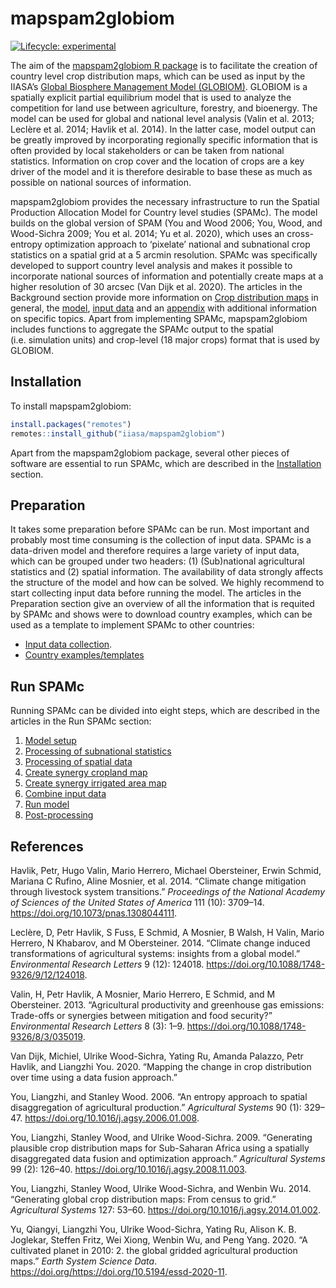 
<!-- README.md is generated from README.Rmd. Please edit that file -->

# mapspam2globiom

<!-- badges: start -->

[![Lifecycle:
experimental](https://img.shields.io/badge/lifecycle-experimental-orange.svg)](https://www.tidyverse.org/lifecycle/#experimental)
<!-- badges: end -->

The aim of the [mapspam2globiom R
package](https://iiasa.github.io/mapspam2globiom) is to facilitate the
creation of country level crop distribution maps, which can be used as
input by the IIASA’s [Global Biosphere Management Model
(GLOBIOM)](https://www.globiom.org/). GLOBIOM is a spatially explicit
partial equilibrium model that is used to analyze the competition for
land use between agriculture, forestry, and bioenergy. The model can be
used for global and national level analysis (Valin et al. 2013; Leclère
et al. 2014; Havlik et al. 2014). In the latter case, model output can
be greatly improved by incorporating regionally specific information
that is often provided by local stakeholders or can be taken from
national statistics. Information on crop cover and the location of crops
are a key driver of the model and it is therefore desirable to base
these as much as possible on national sources of information.

mapspam2globiom provides the necessary infrastructure to run the Spatial
Production Allocation Model for Country level studies (SPAMc). The model
builds on the global version of SPAM (You and Wood 2006; You, Wood, and
Wood-Sichra 2009; You et al. 2014; Yu et al. 2020), which uses an
cross-entropy optimization approach to ‘pixelate’ national and
subnational crop statistics on a spatial grid at a 5 arcmin resolution.
SPAMc was specifically developed to support country level analysis and
makes it possible to incorporate national sources of information and
potentially create maps at a higher resolution of 30 arcsec (Van Dijk et
al. 2020). The articles in the Background section provide more
information on [Crop distribution
maps](articles/crop_distribution_maps.html) in general, the
[model](articles/model_description.html), [input
data](articles/data.html) and an [appendix](articles/appendix.html) with
additional information on specific topics. Apart from implementing
SPAMc, mapspam2globiom includes functions to aggregate the SPAMc output
to the spatial (i.e. simulation units) and crop-level (18 major crops)
format that is used by GLOBIOM.

## Installation

To install mapspam2globiom:

``` r
install.packages("remotes")
remotes::install_github("iiasa/mapspam2globiom")
```

Apart from the mapspam2globiom package, several other pieces of software
are essential to run SPAMc, which are described in the
[Installation](articles/software.html) section.

## Preparation

It takes some preparation before SPAMc can be run. Most important and
probably most time consuming is the collection of input data. SPAMc is a
data-driven model and therefore requires a large variety of input data,
which can be grouped under two headers: (1) (Sub)national agricultural
statistics and (2) spatial information. The availability of data
strongly affects the structure of the model and how can be solved. We
highly recommend to start collecting input data before running the
model. The articles in the Preparation section give an overview of all
the information that is requited by SPAMc and shows were to download
country examples, which can be used as a template to implement SPAMc to
other countries:

  - [Input data collection](articles/input_data_collection.html).
  - [Country examples/templates](articles/template.html)

## Run SPAMc

Running SPAMc can be divided into eight steps, which are described in
the articles in the Run SPAMc section:

1.  [Model setup](articles/model_structure.html)
2.  [Processing of subnational
    statistics](articles/process_subnational_statistics.html)
3.  [Processing of spatial data](articles/process_spatial_data.html)
4.  [Create synergy cropland map](articles/create_synergy_cropland.html)
5.  [Create synergy irrigated area
    map](articles/create_synergy_irrigated_area.html)
6.  [Combine input data](articles/combine_input_data/html)
7.  [Run model](articles/run_model.html)
8.  [Post-processing](articles/post_process.html)

## References

<div id="refs" class="references">

<div id="ref-Havlik2014">

Havlik, Petr, Hugo Valin, Mario Herrero, Michael Obersteiner, Erwin
Schmid, Mariana C Rufino, Aline Mosnier, et al. 2014. “Climate change
mitigation through livestock system transitions.” *Proceedings of the
National Academy of Sciences of the United States of America* 111 (10):
3709–14. <https://doi.org/10.1073/pnas.1308044111>.

</div>

<div id="ref-Leclere2014">

Leclère, D, Petr Havlik, S Fuss, E Schmid, A Mosnier, B Walsh, H Valin,
Mario Herrero, N Khabarov, and M Obersteiner. 2014. “Climate change
induced transformations of agricultural systems: insights from a global
model.” *Environmental Research Letters* 9 (12): 124018.
<https://doi.org/10.1088/1748-9326/9/12/124018>.

</div>

<div id="ref-Valin2013b">

Valin, H, Petr Havlik, A Mosnier, Mario Herrero, E Schmid, and M
Obersteiner. 2013. “Agricultural productivity and greenhouse gas
emissions: Trade-offs or synergies between mitigation and food
security?” *Environmental Research Letters* 8 (3): 1–9.
<https://doi.org/10.1088/1748-9326/8/3/035019>.

</div>

<div id="ref-VanDijk2020">

Van Dijk, Michiel, Ulrike Wood-Sichra, Yating Ru, Amanda Palazzo, Petr
Havlik, and Liangzhi You. 2020. “Mapping the change in crop distribution
over time using a data fusion approach.”

</div>

<div id="ref-You2006">

You, Liangzhi, and Stanley Wood. 2006. “An entropy approach to spatial
disaggregation of agricultural production.” *Agricultural Systems* 90
(1): 329–47. <https://doi.org/10.1016/j.agsy.2006.01.008>.

</div>

<div id="ref-You2009">

You, Liangzhi, Stanley Wood, and Ulrike Wood-Sichra. 2009. “Generating
plausible crop distribution maps for Sub-Saharan Africa using a
spatially disaggregated data fusion and optimization approach.”
*Agricultural Systems* 99 (2): 126–40.
<https://doi.org/10.1016/j.agsy.2008.11.003>.

</div>

<div id="ref-You2014a">

You, Liangzhi, Stanley Wood, Ulrike Wood-Sichra, and Wenbin Wu. 2014.
“Generating global crop distribution maps: From census to grid.”
*Agricultural Systems* 127: 53–60.
<https://doi.org/10.1016/j.agsy.2014.01.002>.

</div>

<div id="ref-Yu2020">

Yu, Qiangyi, Liangzhi You, Ulrike Wood-Sichra, Yating Ru, Alison K. B.
Joglekar, Steffen Fritz, Wei Xiong, Wenbin Wu, and Peng Yang. 2020. “A
cultivated planet in 2010: 2. the global gridded agricultural production
maps.” *Earth System Science Data*.
<https://doi.org/https://doi.org/10.5194/essd-2020-11>.

</div>

</div>
